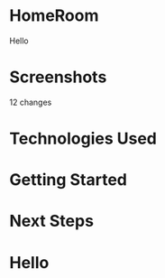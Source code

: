 # HomeRoom

Hello

# Screenshots
12 changes
# Technologies Used

# Getting Started

# Next Steps

# Hello
